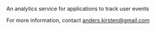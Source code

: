 An analytics service for applications to track user events

For more information, contact anders.kirsten@gmail.com